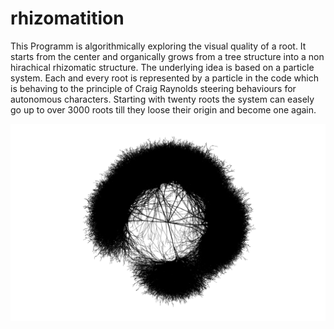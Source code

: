 # rhizomatition
This Programm is algorithmically exploring the visual quality of a root. It starts from the center and organically grows from a tree structure into a non hirachical rhizomatic structure. The underlying idea is based on a particle system. Each and every root is represented by a particle in the code which is behaving to the principle of Craig Raynolds steering behaviours for autonomous characters. Starting with twenty roots the system can easely go up to over 3000 roots till they loose their origin and become one again.

![alt text](https://github.com/felex0982/rhizomatition/blob/master/rhizomatition/output/circle_5_0850.png "example image")
